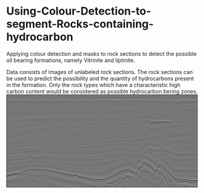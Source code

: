 # Using-Colour-Detection-to-segment-Rocks-containing-hydrocarbon
Applying colour detection and masks to rock sections to detect the possible oil bearing formations, namely Vitrinite and liptinite.

Data consists of images of unlabeled rock sections.
The rock sections can be used to predict the possibility and the quantity of hydrocarbons present in the formation.
Only the rock types which have a characteristic high carbon content would be considered as possible hydrocarbon bering zones.
![tiles](https://github.com/PranjalGhildiyal/Fault-Segmentation-on-Seismic-Data-Using-CNNs/blob/main/1.png)
